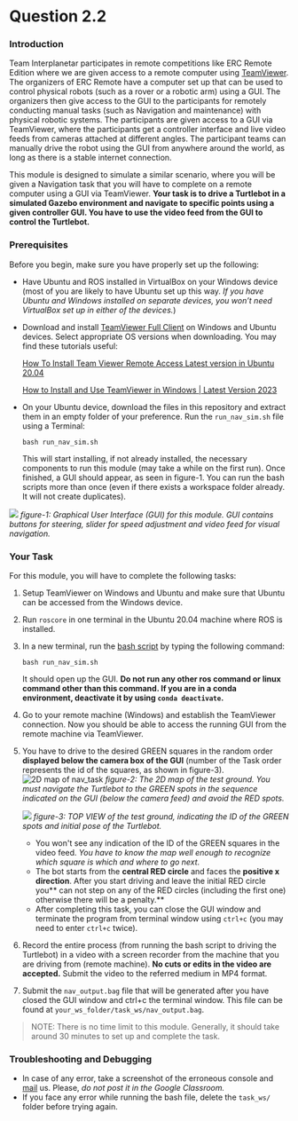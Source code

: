 # Question 2.2
### Introduction
Team Interplanetar participates in remote competitions like ERC Remote Edition where we are given access to a remote computer using [TeamViewer](https://www.teamviewer.com/apac/). The organizers of ERC Remote have a computer set up that can be used to control physical robots (such as a rover or a robotic arm) using a GUI. The organizers then give access to the GUI to the participants for remotely conducting manual tasks (such as Navigation and maintenance) with physical robotic systems. The participants are given access to a GUI via TeamViewer, where the participants get a controller interface and live video feeds from cameras attached at different angles. The participant teams can manually drive the robot using the GUI from anywhere around the world, as long as there is a stable internet connection. 

This module is designed to simulate a similar scenario, where you will be given a Navigation task that you will have to complete on a remote computer using a GUI via TeamViewer. **Your task is to drive a Turtlebot in a simulated Gazebo environment and navigate to specific points using a given controller GUI. You have to use the video feed from the GUI to control the Turtlebot.**

### Prerequisites
Before you begin, make sure you have properly set up the following:

 - Have Ubuntu and ROS installed in VirtualBox on your Windows device (most of you are likely to have Ubuntu set up this way. *If you have Ubuntu and Windows installed on separate devices, you won’t need VirtualBox set up in either of the devices.*)
 - Download and install [TeamViewer Full Client](https://www.teamviewer.com/apac/download/windows/?utm_source=google&utm_medium=cpc&utm_campaign=restofasia%7Cb%7Cpr%7C22%7Cjun%7Ctv-core-download-sn%7Cnew%7Ct0%7C0&utm_content=Download&utm_term=download+teamviewer) on Windows and Ubuntu devices. Select appropriate OS versions when downloading.
You may find these tutorials useful:

   [How To Install Team Viewer Remote Access Latest version in Ubuntu 20.04](https://www.youtube.com/watch?v=4X3s_OqtwHY)

   [How to Install and Use TeamViewer in Windows | Latest Version 2023](https://www.youtube.com/watch?v=efOT1JuGJN4)

 - On your Ubuntu device, download the files in this repository and extract them in an empty folder of your preference. Run the `run_nav_sim.sh` file using a Terminal:

   `bash run_nav_sim.sh`
   
   This will start installing, if not already installed, the necessary components to run this module (may take a while on the first run). Once finished, a GUI should appear, as seen in figure-1. You can run the bash scripts more than once (even if there exists a workspace folder already. It will not create duplicates).
   
![](https://lh7-us.googleusercontent.com/BXPZ95RaJUfKw5nC7CXB6wu0L5qzv_P2iItVl_igx8FP94fDvdo8HzDl9PD1VHK7qtBY0guFL5k3UWoArByPH2cTupWh_O93hJIb8FhUsAvIBiQFCKwnJ-ydkvcFs_Poif5bFs51SSEbDJgZHg_cJoE)
 *figure-1: Graphical User Interface (GUI) for this module. GUI contains buttons for steering, slider for speed adjustment and video feed for visual navigation.*

### Your Task
For this module, you will have to complete the following tasks:

 1. Setup TeamViewer on Windows and Ubuntu and make sure that Ubuntu can be accessed from the Windows device.
 2. Run `roscore` in one terminal in the Ubuntu 20.04 machine where ROS is installed.
 3. In a new terminal, run the [bash script](https://github.com/InterplanetarCodebase/recruitment24_nav_task/blob/main/run_nav_sim.sh) by typing the following command:
    
    `bash run_nav_sim.sh`

    It should open up the GUI. **Do not run any other ros command or linux command other than this command. If you are in a conda environment, deactivate it by using `conda deactivate`.**

4.  Go to your remote machine (Windows) and establish the TeamViewer connection. Now you should be able to access the running GUI from the remote machine via TeamViewer.
    
5.  You have to drive to the desired GREEN squares in the random order **displayed below the camera box of the GUI** (number of the Task order represents the id of the squares, as shown in figure-3). 
    ![2D map of nav_task](https://lh7-us.googleusercontent.com/zkQym1Kd9TQrXRUQiXa_i7S5AFwI_nUUdcdQZ_lMj6a3f9r9GXaXssZAnhtqVwDpMmuO47TelF1LLcUfGIQetrsexd5P2C0qXsLd2RhtyVrHmzEEjklL4f023ychpoobJs7OibsuOuqmEqzx0tB4jCA)
    *figure-2: The 2D map of the test ground. You must navigate the Turtlebot to the GREEN spots in the sequence indicated on the GUI (below the camera feed) and avoid the RED spots.*
    
	![](https://lh7-us.googleusercontent.com/YuCTkFx1TcmIqWZA_iFP_2MpNoIWfRbokwTDRI5-8on-7V4Hc5gQrz4R50MT3dvgpYbC1GcSMnDAX8eKRM1nuIgh9wNXKUj2i4y6Yi7egXkF8wG-bT4ErNoYGQY55wzB5xZVo4en-gBXkzrYDL8PHTk)
	*figure-3: TOP VIEW of the test ground, indicating the ID of the GREEN spots and initial pose of the Turtlebot.*
	
	 - You won't see any indication of the ID of the GREEN squares in the video feed. *You have to know the map well enough to recognize which square is which and where to go next.*
	 - The bot starts from the **central RED circle** and faces the **positive x direction**. After you start driving and leave the initial RED circle you** can not step on any of the RED circles (including the first one) otherwise there will be a penalty.**
	 - After completing this task, you can close the GUI window and terminate the program from terminal window using `ctrl+c` (you may need to enter `ctrl+c` twice).
 
6.  Record the entire process (from running the bash script to driving the Turtlebot) in a video with a screen recorder from the machine that you are driving from (remote machine). **No cuts or edits in the video are accepted.** Submit the video to the referred medium in MP4 format.
    
7.  Submit the `nav_output.bag` file that will be generated after you have closed the GUI window and ctrl+c the terminal window. This file can be found at `your_ws_folder/task_ws/nav_output.bag`.

> NOTE: There is no time limit to this module. Generally, it should take around 30 minutes to set up and complete the task. 


### Troubleshooting and Debugging

 - In case of any error, take a screenshot of the erroneous console and [mail](mailto:interplanetar.troubleshooting@gmail.com) us. Please, *do not post it in the Google Classroom.*
 - If you face any error while running the bash file, delete the `task_ws/` folder before trying again.
